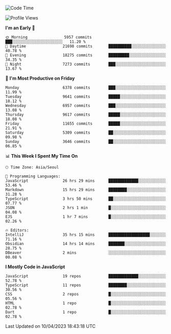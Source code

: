<!--START_SECTION:waka-->
![Code Time](http://img.shields.io/badge/Code%20Time-4%2C704%20hrs%208%20mins-blue)

![Profile Views](http://img.shields.io/badge/Profile%20Views-0-blue)

**I'm an Early 🐤** 

```text
🌞 Morning                5957 commits        ███░░░░░░░░░░░░░░░░░░░░░░   11.20 % 
🌆 Daytime                21698 commits       ██████████░░░░░░░░░░░░░░░   40.78 % 
🌃 Evening                18275 commits       █████████░░░░░░░░░░░░░░░░   34.35 % 
🌙 Night                  7273 commits        ███░░░░░░░░░░░░░░░░░░░░░░   13.67 % 
```
📅 **I'm Most Productive on Friday** 

```text
Monday                   6378 commits        ███░░░░░░░░░░░░░░░░░░░░░░   11.99 % 
Tuesday                  9641 commits        █████░░░░░░░░░░░░░░░░░░░░   18.12 % 
Wednesday                6957 commits        ███░░░░░░░░░░░░░░░░░░░░░░   13.08 % 
Thursday                 9617 commits        █████░░░░░░░░░░░░░░░░░░░░   18.08 % 
Friday                   11655 commits       █████░░░░░░░░░░░░░░░░░░░░   21.91 % 
Saturday                 5309 commits        ██░░░░░░░░░░░░░░░░░░░░░░░   09.98 % 
Sunday                   3646 commits        ██░░░░░░░░░░░░░░░░░░░░░░░   06.85 % 
```


📊 **This Week I Spent My Time On** 

```text
🕑︎ Time Zone: Asia/Seoul

💬 Programming Languages: 
JavaScript               26 hrs 29 mins      █████████████░░░░░░░░░░░░   53.46 % 
Markdown                 15 hrs 29 mins      ████████░░░░░░░░░░░░░░░░░   31.28 % 
TypeScript               3 hrs 50 mins       ██░░░░░░░░░░░░░░░░░░░░░░░   07.77 % 
JSON                     2 hrs 1 min         █░░░░░░░░░░░░░░░░░░░░░░░░   04.08 % 
EJS                      1 hr 7 mins         █░░░░░░░░░░░░░░░░░░░░░░░░   02.26 % 

🔥 Editors: 
IntelliJ                 35 hrs 15 mins      ██████████████████░░░░░░░   71.16 % 
Obsidian                 14 hrs 14 mins      ███████░░░░░░░░░░░░░░░░░░   28.75 % 
DBeaver                  2 mins              ░░░░░░░░░░░░░░░░░░░░░░░░░   00.08 % 
```

**I Mostly Code in JavaScript** 

```text
JavaScript               19 repos            █████████████░░░░░░░░░░░░   52.78 % 
TypeScript               11 repos            ████████░░░░░░░░░░░░░░░░░   30.56 % 
CSS                      2 repos             █░░░░░░░░░░░░░░░░░░░░░░░░   05.56 % 
HTML                     1 repo              █░░░░░░░░░░░░░░░░░░░░░░░░   02.78 % 
Dart                     1 repo              █░░░░░░░░░░░░░░░░░░░░░░░░   02.78 % 
```




 Last Updated on 10/04/2023 18:43:18 UTC
<!--END_SECTION:waka-->
